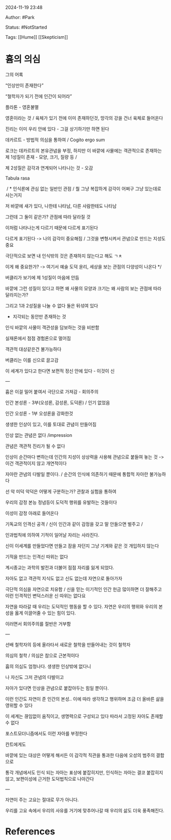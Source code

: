 2024-11-19 23:48

Author: #Park 

Status: #NotStarted 

Tags: [[Hume]] [[Skepticism]]



# 흄의 의심
  

그의 어록

“인상만이 존재한다” 

  

“철학자가 되기 전에 인간이 되어라”

  

플라톤 - 영혼불멸

영혼이라는 것 / 육체가 있기 전에 이미 존재하던것, 망각의 강을 건너 육체로 들어온다

진리는 이미 우리 안에 있다 - 그걸 상기하기만 하면 된다 

  

데카르트 - 방법적 의심을 통하여 / Cogito ergo sum 

  

로크는 데카르트의 본유관념을 부정, 하지만 이 바깥에 사물에는 객관적으로 존재하는 제 1성질이 존재 - 모양, 크기, 질량 등 / 

제 2성질은 감각과 연계되어 나타나는 것 - 오감

  

Tabula rasa

  

 / * 인식론에 관심 없는 일반인 관점 / 뭘 그냥 복잡하게 감각이 어쩌구 그냥 있는데로 사는거지

  

저 바깥에 새가 있다, 나한테 나타남, 다른 사람한테도 나타남

그런데 그 둘이 같은가? 관점에 따라 달라질 것 

  

이처럼 나타나는게 다르기 때문에 다르게 표기된다 

  

다르게 표기된다 -> 나의 감각이 중요해짐 / 그것을 변형시켜서 관념으로 만드는 지성도 중요

  

극단적으로 보면 내 인식밖의 것은 존재하지 않는다고 해도 ㄱㅊ

  

이게 왜 중요한가? -> 여기서 예술 도덕 윤리, 세상을 보는 관점의 다양성이 나온다 */

  

  

버클리가 보기에 제 1성질이 마음에 안듬

  

바깥에 그런 성질이 있다고 하면 왜 사물의 모양과 크기는 왜 사람의 보는 관점에 따라 달라지는가?

  

그리고 1과 2성질을 나눌 수 없다 둘은 뒤섞여 있다 

  

- 지각되는 동안만 존재하는 것

  

인식 바깥의 사물이 객관성을 담보하는 것을 비판함

  

실재론에서 점점 경험론으로 멀어짐

  

객관적 대상같은건 불가능하다

  

버클리는 이를 신으로 끌고감

  

이 세계가 있다고 한다면 보편적 정신 안에 있다 - 이것이 신 

  

—

흄은 이걸 밀어 붙여서 극단으로 가져감 - 회의주의

  

인간 본성론 - 3부(오성론, 감성론, 도덕론) / 인기 없었음 

인간 오성론 - 1부 오성론을 강화한것

  

생생한 인상이 있고, 이를 토대로 관념이 만들어짐

  

인상 없는 관념은 없다 /impression

  

  

관념은 객관적 진리가 될 수 없다

  

인상이 순간마다 변하는데 인간의 지성이 상상력을 사용해 관념으로 붙들여 놓는 것 -> 이건 객관적이지 않고 개연적이다

  

자아란 관념의 다발일 뿐이다. / 순간의 인식에 의존하기 때문에 통합적 자아란 불가능하다 

  

선 악 미덕 악덕은 어떻게 구분하는가? 관찰과 실험을 통하여 

  

우리의 감정 본능 정념등이 도덕적 행위를 유발하는 것들이다

  

이성이 감정 아래로 들어온다 

  

기독교의 인격신 공격 / 신이 인간과 같이 감정을 갖고 말 안들으면 벌주고 / 

  

인과법칙에 의하여 기적이 일어날 자리는 사라진다.

  

신이 이세계를 만들었다면 만들고 잠을 자던지 그냥 기계와 같은 것 개입하지 않는다

  

기적을 만드는 인격신 따위는 없다

  

계시종교는 과학의 발전과 더불어 점점 자리를 잃게 되었다. 

  

자아도 없고 객관적 지식도 없고 신도 없는데 자연으로 돌아가자

  

극단적 의심을 자연으로 치유함 / 신을 믿는 이기적인 인간 헌금 많이하면 더 잘해주고 이런 인격적인 변덕스러운 신 따위는 없다요

  

자연을 따라갈 때 우리는 도덕적인 행동을 할 수 있다. 자연은 우리의 행위와 우리의 본성을 옳게 이끌어줄 수 있는 힘이 있다.

  

이러면서 회의주의를 절반은 거부함

  

  

—

  

선배 철학자의 등에 올라타서 새로운 철학을 만들어내는 것이 철학자

  

의심의 철학 / 의심은 참으로 근본적이다

  

흄의 의심도 엄청나다. 생생한 인상밖에 없다니

  

나 자신도 그저 관념의 다발이고 

  

자아가 있다면 인상을 관념으로 붙잡아두는 힘일 뿐이다.

  

이런 인간도 자연이 준 인간의 본성.. 이에 따라 생각하고 행위하며 조금 더 올바른 삶을 영위할 수 있다

  

이 세계는 끊임없이 움직이고, 생명력으로 구성되고 있다 따라서 고정된 자아도 존재할 수 없다 

  

포스트모더니즘에서도 이런 자아를 부정한다

  

칸트에게도

  

바깥에 있는 대상은 어떻게 해서든 이 감각적 직관을 통과한 다음에 오성의 범주의 결합으로

  

통각 개념에서도 인식 되는 자아는 표상에 붙잡히지만, 인식하는 자아는 결코 붙잡히지 않고, 보편이성에 근거한 도덕법칙으로 나아간다 

  

—

  

자연이 주는 고요는 절대로 무가 아니다.

  

우리를 고요 속에서 우리의 사유를 거기에 맞추어나갈 때 우리의 삶도 더욱 풍족해진다.





# References